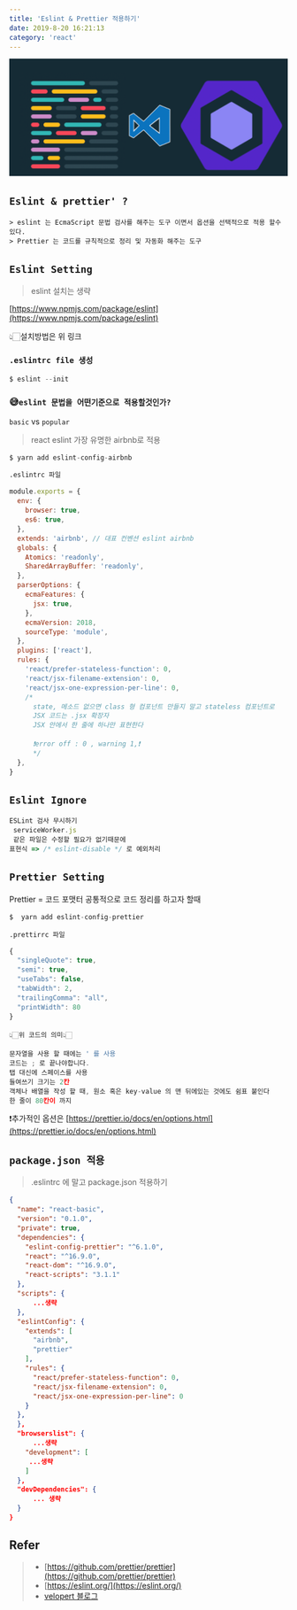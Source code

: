```yaml
---
title: 'Eslint & Prettier 적용하기'
date: 2019-8-20 16:21:13
category: 'react'
---
```


![eslint image](./images/eslintORprettier.png 'eslint prettier image')

## `Eslint & prettier' ?`

```
> eslint 는 EcmaScript 문법 검사를 해주는 도구 이면서 옵션을 선택적으로 적용 할수 있다.
> Prettier 는 코드를 규칙적으로 정리 및 자동화 해주는 도구
```

## `Eslint Setting`

> eslint 설치는 생략

[https://www.npmjs.com/package/eslint](https://www.npmjs.com/package/eslint)

👆🏻설치방법은 위 링크

### `.eslintrc file 생성`

```s
$ eslint --init
```

### 😅`eslint 문법을 어떤기준으로 적용할것인가?`

`basic` vs `popular`
<br>

> react eslint 가장 유명한 airbnb로 적용

```s
$ yarn add eslint-config-airbnb
```

`.eslintrc 파일`

```javascript
module.exports = {
  env: {
    browser: true,
    es6: true,
  },
  extends: 'airbnb', // 대표 컨벤션 eslint airbnb
  globals: {
    Atomics: 'readonly',
    SharedArrayBuffer: 'readonly',
  },
  parserOptions: {
    ecmaFeatures: {
      jsx: true,
    },
    ecmaVersion: 2018,
    sourceType: 'module',
  },
  plugins: ['react'],
  rules: {
    'react/prefer-stateless-function': 0,
    'react/jsx-filename-extension': 0,
    'react/jsx-one-expression-per-line': 0,
    /*
      state, 메소드 없으면 class 형 컴포넌트 만들지 말고 stateless 컴포넌트로
      JSX 코드는 .jsx 확장자
      JSX 안에서 한 줄에 하나만 표현한다

      ❗️error off : 0 , warning 1,❗️
      */
  },
}
```

## `Eslint Ignore`

```js
ESLint 검사 무시하기
 serviceWorker.js
 같은 파일은 수정할 필요가 없기때문에
표현식 => /* eslint-disable */ 로 예외처리
```

## `Prettier Setting`

Prettier = 코드 포맷터
공통적으로 코드 정리를 하고자 할때

```s
$  yarn add eslint-config-prettier
```

`.prettirrc 파일`

```js
{
  "singleQuote": true,
  "semi": true,
  "useTabs": false,
  "tabWidth": 2,
  "trailingComma": "all",
  "printWidth": 80
}

👆🏻위 코드의 의미👆🏻

문자열을 사용 할 때에는 ' 를 사용
코드는 ; 로 끝나야합니다.
탭 대신에 스페이스를 사용
들여쓰기 크기는 2칸
객체나 배열을 작성 할 때, 원소 혹은 key-value 의 맨 뒤에있는 것에도 쉼표 붙인다
한 줄이 80칸이 까지

```

❗️추가적인 옵션은 [https://prettier.io/docs/en/options.html](https://prettier.io/docs/en/options.html)

## `package.json 적용`

> .eslintrc 에 말고 package.json 적용하기

```json
{
  "name": "react-basic",
  "version": "0.1.0",
  "private": true,
  "dependencies": {
    "eslint-config-prettier": "^6.1.0",
    "react": "^16.9.0",
    "react-dom": "^16.9.0",
    "react-scripts": "3.1.1"
  },
  "scripts": {
      ...생략
  },
  "eslintConfig": {
    "extends": [
      "airbnb",
      "prettier"
    ],
    "rules": {
      "react/prefer-stateless-function": 0,
      "react/jsx-filename-extension": 0,
      "react/jsx-one-expression-per-line": 0
    }
  },
  },
  "browserslist": {
      ...생략
    "development": [
     ...생략
    ]
  },
  "devDependencies": {
      ... 생략
  }
}

```

## Refer

> - [https://github.com/prettier/prettier](https://github.com/prettier/prettier)
> - [https://eslint.org/](https://eslint.org/)
> - [velopert 블로그](https://velog.io/@velopert/eslint-and-prettier-in-react)
